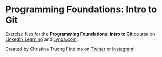 # Programming Foundations: Intro to Git

Exercise files for the **Programming Foundations: Intro to Git** course on [LinkedIn Learning](https://www.linkedin.com/learning/instructors/christina-truong?u=2125562) and [Lynda.com](https://www.lynda.com/Christina-Truong/7842227-1.html).

Created by Christina Truong
Find me on [Twitter](http://twitter.com/christinatruong) or [Instagram](http://instagram.com/christina.is.online)!
